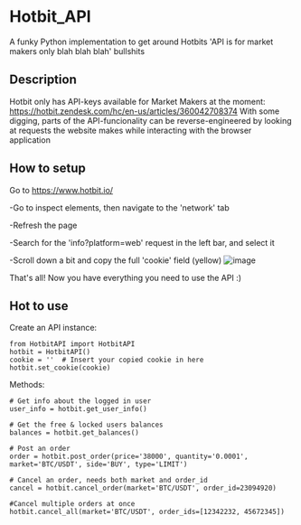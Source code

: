 # Hotbit_API
A funky Python implementation to get around Hotbits 'API is for market makers only blah blah blah' bullshits

## Description
Hotbit only has API-keys available for Market Makers at the moment: https://hotbit.zendesk.com/hc/en-us/articles/360042708374
With some digging, parts of the API-funcionality can be reverse-engineered by looking at requests the website makes while interacting with the browser application

## How to setup

Go to https://www.hotbit.io/

-Go to inspect elements, then navigate to the 'network' tab

-Refresh the page

-Search for the 'info?platform=web' request in the left bar, and select it

-Scroll down a bit and copy the full 'cookie' field (yellow)
![image](https://user-images.githubusercontent.com/35689067/120706985-0e6e4180-c4ba-11eb-956a-5d394677b161.png)

That's all! Now you have everything you need to use the API :)

## Hot to use

Create an API instance:

```
from HotbitAPI import HotbitAPI
hotbit = HotbitAPI()
cookie = ''  # Insert your copied cookie in here
hotbit.set_cookie(cookie)

```

Methods:

```
# Get info about the logged in user
user_info = hotbit.get_user_info()

# Get the free & locked users balances
balances = hotbit.get_balances()

# Post an order
order = hotbit.post_order(price='38000', quantity='0.0001', market='BTC/USDT', side='BUY', type='LIMIT')

# Cancel an order, needs both market and order_id
cancel = hotbit.cancel_order(market='BTC/USDT', order_id=23094920)

#Cancel multiple orders at once
hotbit.cancel_all(market='BTC/USDT', order_ids=[12342232, 45672345])
```
